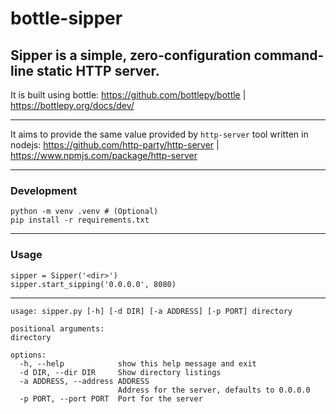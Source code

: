 # bottle-sipper

## Sipper is a simple, zero-configuration command-line static HTTP server. 

It is built using bottle: 
https://github.com/bottlepy/bottle | https://bottlepy.org/docs/dev/


---


It aims to provide the same value provided by `http-server` tool written in nodejs:
https://github.com/http-party/http-server | https://www.npmjs.com/package/http-server

---

### Development

    python -m venv .venv # (Optional)
    pip install -r requirements.txt

---

### Usage
  
    sipper = Sipper('<dir>')
    sipper.start_sipping('0.0.0.0', 8080)

--- 
    
    
    usage: sipper.py [-h] [-d DIR] [-a ADDRESS] [-p PORT] directory

    positional arguments:
    directory

    options:
      -h, --help            show this help message and exit
      -d DIR, --dir DIR     Show directory listings
      -a ADDRESS, --address ADDRESS
                            Address for the server, defaults to 0.0.0.0
      -p PORT, --port PORT  Port for the server

